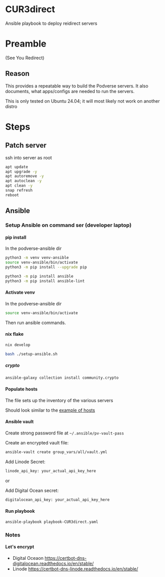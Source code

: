 # CUR3direct
Ansible playbook to deploy reidirect servers

# Preamble

(See You Redirect)

## Reason

This provides a repeatable way to build the Podverse servers.
It also documents, what apps/configs are needed to run the servers.

This is only tested on Ubuntu 24.04; it will most likely not work on another distro

# Steps

## Patch server

ssh into server as root

```bash
apt update
apt upgrade -y
apt autoremove -y
apt autoclean -y
apt clean -y
snap refresh
reboot
```

## Ansible

### Setup Ansible on command ser (developer laptop)



#### pip install

In the podverse-ansible dir

```bash
python3 -m venv venv-ansible
source venv-ansible/bin/activate
python3 -m pip install --upgrade pip

python3 -m pip install ansible
python3 -m pip install ansible-lint
```

#### Activate venv

In the podverse-ansible dir

```bash
source venv-ansible/bin/activate
```

Then run ansible commands.

#### nix flake

```bash
nix develop
```

```bash
bash ./setup-ansible.sh
```

##### crypto

```bash
ansible-galaxy collection install community.crypto
```


#### Populate hosts

The file sets up the inventory of the various servers

Should look similar to the [example of hosts](example-hosts)

#### Ansible vault

Create strong password file at `~/.ansible/pv-vault-pass`


Create an encrypted vault file:
```bash
ansible-vault create group_vars/all/vault.yml

```
Add Linode Secret:

```bash
linode_api_key: your_actual_api_key_here

```

or 

Add Digital Ocean secret:

```bash
digitalocean_api_key: your_actual_api_key_here

```
#### Run playbook

```bash
ansible-playbook playbook-CUR3direct.yaml
```

### Notes

#### Let's encrypt

* Digital Oceaon https://certbot-dns-digitalocean.readthedocs.io/en/stable/
* Linode https://certbot-dns-linode.readthedocs.io/en/stable/